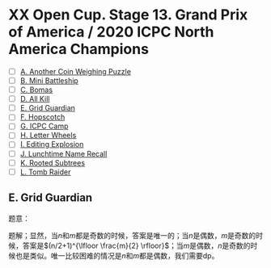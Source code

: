 # XX Open Cup. Stage 13. Grand Prix of America / 2020 ICPC North America Champions

+ [ ] [A. Another Coin Weighing Puzzle](https://official.contest.yandex.ru/opencupXX/contest/17382/problems/A/)
+ [ ] [B. Mini Battleship](https://official.contest.yandex.ru/opencupXX/contest/17382/problems/B/)
+ [ ] [C. Bomas](https://official.contest.yandex.ru/opencupXX/contest/17382/problems/C/)
+ [ ] [D. All Kill](https://official.contest.yandex.ru/opencupXX/contest/17382/problems/D/)
+ [ ] [E. Grid Guardian](https://official.contest.yandex.ru/opencupXX/contest/17382/problems/E/)
+ [ ] [F. Hopscotch](https://official.contest.yandex.ru/opencupXX/contest/17382/problems/F/)
+ [ ] [G. ICPC Camp](https://official.contest.yandex.ru/opencupXX/contest/17382/problems/G/)
+ [ ] [H. Letter Wheels](https://official.contest.yandex.ru/opencupXX/contest/17382/problems/H/)
+ [ ] [I. Editing Explosion](https://official.contest.yandex.ru/opencupXX/contest/17382/problems/I/)
+ [ ] [J. Lunchtime Name Recall](https://official.contest.yandex.ru/opencupXX/contest/17382/problems/J/)
+ [ ] [K. Rooted Subtrees](https://official.contest.yandex.ru/opencupXX/contest/17382/problems/K/)
+ [ ] [L. Tomb Raider](https://official.contest.yandex.ru/opencupXX/contest/17382/problems/L/)

## E. Grid Guardian

题意：

题解；显然，当$n$和$m$都是奇数的时候，答案是唯一的；当$n$是偶数，$m$是奇数的时候，答案是$(n/2+1)^{\lfloor \frac{m}{2} \rfloor}$；当$m$是偶数，$n$是奇数的时候也是类似。唯一比较困难的情况是$n$和$m$都是偶数，我们需要dp。